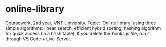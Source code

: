 # online-library
Coursework, 2nd year, VNT University. Topic: ‘Online library’ using three simple algorithms: linear search, efficient hybrid sorting, hashing algorithm for quick access (in a hash table).  If you delete the books.js file, run it through VS Code + Live Server.
